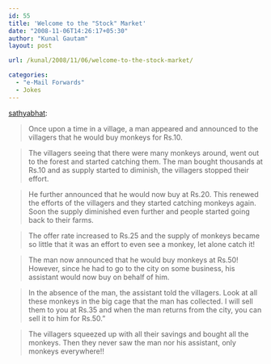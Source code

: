```yaml
---
id: 55
title: 'Welcome to the "Stock" Market'
date: "2008-11-06T14:26:17+05:30"
author: "Kunal Gautam"
layout: post

url: /kunal/2008/11/06/welcome-to-the-stock-market/

categories:
  - "e-Mail Forwards"
  - Jokes
---
```


[sathyabhat](http://tumble.sathyabh.at/post/57264224/welcome-to-the-stock-market):

> Once upon a time in a village, a man appeared and announced to the villagers that he would buy monkeys for Rs.10.

> The villagers seeing that there were many monkeys around, went out to the forest and started catching them. The man bought thousands at Rs.10 and as supply started to diminish, the villagers stopped their effort.

> He further announced that he would now buy at Rs.20. This renewed the efforts of the villagers and they started catching monkeys again. Soon the supply diminished even further and people started going back to their farms.

> The offer rate increased to Rs.25 and the supply of monkeys became so little that it was an effort to even see a monkey, let alone catch it!

> The man now announced that he would buy monkeys at Rs.50! However, since he had to go to the city on some business, his assistant would now buy on behalf of him.

> In the absence of the man, the assistant told the villagers. Look at all these monkeys in the big cage that the man has collected. I will sell them to you at Rs.35 and when the man returns from the city, you can sell it to him for Rs.50.”

> The villagers squeezed up with all their savings and bought all the monkeys. Then they never saw the man nor his assistant, only monkeys everywhere!!
